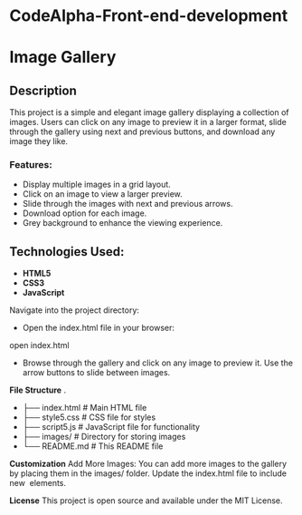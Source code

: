 # CodeAlpha-Front-end-development
# Image Gallery

## Description
This project is a simple and elegant image gallery displaying a collection of images. Users can click on any image to preview it in a larger format, slide through the gallery using next and previous buttons, and download any image they like.

### Features:
- Display multiple images in a grid layout.
- Click on an image to view a larger preview.
- Slide through the images with next and previous arrows.
- Download option for each image.
- Grey background to enhance the viewing experience.

## Technologies Used:
- **HTML5**
- **CSS3**
- **JavaScript**

Navigate into the project directory:
- Open the index.html file in your browser:

open index.html
- Browse through the gallery and click on any image to preview it. Use the arrow buttons to slide between images.

**File Structure**
.
- ├── index.html        # Main HTML file
- ├── style5.css        # CSS file for styles
- ├── script5.js        # JavaScript file for functionality
- ├── images/           # Directory for storing images
- └── README.md         # This README file

**Customization**
Add More Images:
You can add more images to the gallery by placing them in the images/ folder.
Update the index.html file to include new <img> elements.

**License**
This project is open source and available under the MIT License.




